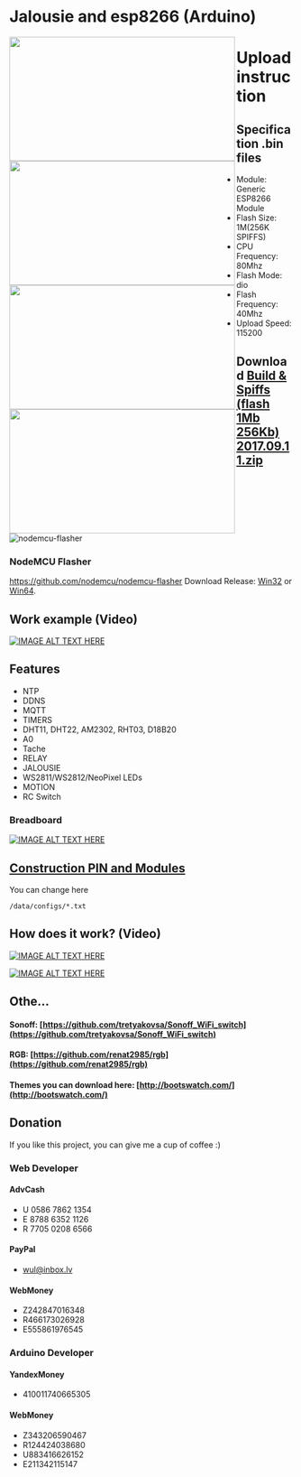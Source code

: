 # Jalousie and esp8266 (Arduino)

<a href="https://raw.githubusercontent.com/tretyakovsa/Sonoff_WiFi_switch/master/tutorial/screen1.png"><img src="https://raw.githubusercontent.com/tretyakovsa/Sonoff_WiFi_switch/master/tutorial/screen1.png" align="left" height="220" width="400" ></a>
<a href="https://raw.githubusercontent.com/tretyakovsa/Sonoff_WiFi_switch/master/tutorial/screen2.png"><img src="https://raw.githubusercontent.com/tretyakovsa/Sonoff_WiFi_switch/master/tutorial/screen2.png" align="left" height="220" width="400" ></a>
<a href="https://raw.githubusercontent.com/tretyakovsa/Sonoff_WiFi_switch/master/tutorial/screen3.png"><img src="https://raw.githubusercontent.com/tretyakovsa/Sonoff_WiFi_switch/master/tutorial/screen3.png" align="left" height="220" width="400" ></a>
<a href="https://raw.githubusercontent.com/tretyakovsa/Sonoff_WiFi_switch/master/tutorial/screen4.png"><img src="https://raw.githubusercontent.com/tretyakovsa/Sonoff_WiFi_switch/master/tutorial/screen4.png" align="left" height="220" width="400" ></a>


# Upload instruction

## Specification .bin files
  -  Module: Generic ESP8266 Module
  -  Flash Size: 1M(256K SPIFFS)
  -  CPU Frequency: 80Mhz
  -  Flash Mode: dio
  -  Flash Frequency: 40Mhz
  -  Upload Speed: 115200

## Download [Build & Spiffs (flash 1Mb 256Kb) 2017.09.11.zip](https://github.com/tretyakovsa/Sonoff_WiFi_switch/files/1293046/Build.Spiffs.flash.1Mb.256Kb.2017.09.11.zip)

![nodemcu-flasher](https://user-images.githubusercontent.com/1230815/29618247-34491ca2-8820-11e7-92c4-0bd85c1cf216.png)
### NodeMCU Flasher
https://github.com/nodemcu/nodemcu-flasher
Download Release: [Win32](https://github.com/nodemcu/nodemcu-flasher/blob/master/Win32/Release/ESP8266Flasher.exe) or [Win64](https://github.com/nodemcu/nodemcu-flasher/blob/master/Win64/Release/ESP8266Flasher.exe).

## Work example (Video)

[![IMAGE ALT TEXT HERE](https://img.youtube.com/vi/rNLlpkg2BGI/0.jpg)](https://www.youtube.com/playlist?list=PL6NJTNxbvy-IPTDQk8XjTV41oRrFafrRi)


## Features
- NTP
- DDNS
- MQTT
- TIMERS
- DHT11, DHT22, AM2302, RHT03, D18B20
- A0
- Tachе
- RELAY
- JALOUSIE
- WS2811/WS2812/NeoPixel LEDs
- MOTION
- RC Switch

### Breadboard
[![IMAGE ALT TEXT HERE](https://raw.githubusercontent.com/tretyakovsa/jaluzi/master/tutorial/jalousie.png)](https://raw.githubusercontent.com/tretyakovsa/jaluzi/master/tutorial/jalousie.png)


## [Construction PIN and Modules](https://github.com/tretyakovsa/Sonoff_WiFi_switch/blob/master/data/configs)


You can change here
```
/data/configs/*.txt
```

## How does it work? (Video)

[![IMAGE ALT TEXT HERE](https://img.youtube.com/vi/I2lZExMvrtA/0.jpg)](https://www.youtube.com/watch?v=I2lZExMvrtA&list=PL6NJTNxbvy-IPTDQk8XjTV41oRrFafrRi&t=1s&index=9)

[![IMAGE ALT TEXT HERE](https://img.youtube.com/vi/oTfA9c2-ztM/0.jpg)](https://www.youtube.com/watch?v=oTfA9c2-ztM&list=PL6NJTNxbvy-IPTDQk8XjTV41oRrFafrRi&index=13)



## Othe...

#### Sonoff: [https://github.com/tretyakovsa/Sonoff_WiFi_switch](https://github.com/tretyakovsa/Sonoff_WiFi_switch)

#### RGB: [https://github.com/renat2985/rgb](https://github.com/renat2985/rgb)


#### Themes you can download here: [http://bootswatch.com/](http://bootswatch.com/)


## Donation

If you like this project, you can give me a cup of coffee :)


### Web Developer
#### AdvCash

- U 0586 7862 1354
- E 8788 6352 1126
- R 7705 0208 6566

#### PayPal

- [wul@inbox.lv](https://www.paypal.me/renat2985/5)

#### WebMoney

- Z242847016348
- R466173026928
- E555861976545

### Arduino Developer

#### YandexMoney

- 410011740665305

#### WebMoney

- Z343206590467
- R124424038680
- U883416626152
- E211342115147
